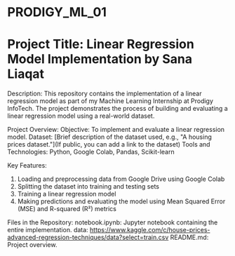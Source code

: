# PRODIGY_ML_01 

# Project Title: Linear Regression Model Implementation by Sana Liaqat

Description:
This repository contains the implementation of a linear regression model as part of my Machine Learning Internship at Prodigy InfoTech. The project demonstrates the process of building and evaluating a linear regression model using a real-world dataset.

Project Overview:
Objective: To implement and evaluate a linear regression model.
Dataset: [Brief description of the dataset used, e.g., "A housing prices dataset."](If public, you can add a link to the dataset)
Tools and Technologies: Python, Google Colab, Pandas, Scikit-learn

Key Features:
1. Loading and preprocessing data from Google Drive using Google Colab
2. Splitting the dataset into training and testing sets
3. Training a linear regression model
4. Making predictions and evaluating the model using Mean Squared Error (MSE) and R-squared (R²) metrics

Files in the Repository:
notebook.ipynb: Jupyter notebook containing the entire implementation.
data: https://www.kaggle.com/c/house-prices-advanced-regression-techniques/data?select=train.csv
README.md: Project overview.
